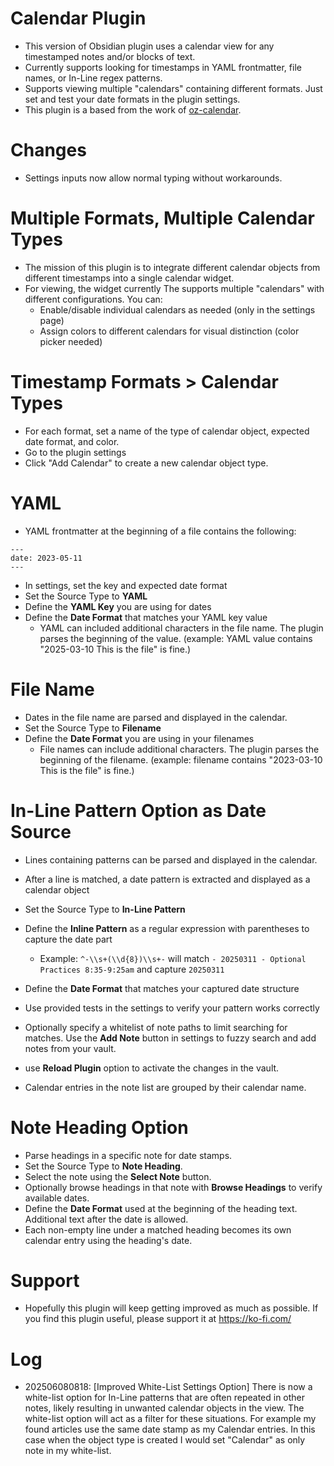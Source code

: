 # Calendar Plugin
- This version of Obsidian plugin uses a calendar view for any timestamped notes and/or blocks of text.
- Currently supports looking for timestamps in YAML frontmatter, file names, or In-Line regex patterns.
- Supports viewing multiple "calendars" containing different formats. Just set and test your date formats in the plugin settings.
- This plugin is a based from the work of [oz-calendar](https://github.com/ozntel/oz-calendar).

# Changes
- Settings inputs now allow normal typing without workarounds.

# Multiple Formats, Multiple Calendar Types
- The mission of this plugin is to integrate different calendar objects from different timestamps into a single calendar widget.
- For viewing, the widget currently The supports multiple "calendars" with different configurations. You can:
    - Enable/disable individual calendars as needed (only in the settings page)
    - Assign colors to different calendars for visual distinction (color picker needed)

# Timestamp Formats > Calendar Types
- For each format, set a name of the type of calendar object, expected date format, and color.
- Go to the plugin settings
- Click "Add Calendar" to create a new calendar object type.

# YAML

- YAML frontmatter at the beginning of a file contains the following:

```
---
date: 2023-05-11
---
```

- In settings, set the key and expected date format
- Set the Source Type to **YAML**
- Define the **YAML Key** you are using for dates
- Define the **Date Format** that matches your YAML key value
    - YAML can included additional characters in the file name. The plugin parses the beginning of the value. (example: YAML value contains "2025-03-10 This is the file" is fine.)

# File Name

- Dates in the file name are parsed and displayed in the calendar.
- Set the Source Type to **Filename**
- Define the **Date Format** you are using in your filenames
    - File names can include additional characters. The plugin parses the beginning of the filename. (example: filename contains "2023-03-10 This is the file" is fine.)

# In-Line Pattern Option as Date Source

- Lines containing patterns can be parsed and displayed in the calendar.
- After a line is matched, a date pattern is extracted and displayed as a calendar object
- Set the Source Type to **In-Line Pattern**
- Define the **Inline Pattern** as a regular expression with parentheses to capture the date part
    - Example: `^-\\s+(\\d{8})\\s+-` will match `- 20250311 - Optional Practices 8:35-9:25am` and capture `20250311`
- Define the **Date Format** that matches your captured date structure
- Use provided tests in the settings to verify your pattern works correctly
- Optionally specify a whitelist of note paths to limit searching for matches. Use the **Add Note** button in settings to fuzzy search and add notes from your vault.


- use **Reload Plugin** option to activate the changes in the vault.
- Calendar entries in the note list are grouped by their calendar name.

# Note Heading Option

- Parse headings in a specific note for date stamps.
- Set the Source Type to **Note Heading**.
- Select the note using the **Select Note** button.
- Optionally browse headings in that note with **Browse Headings** to verify available dates.
- Define the **Date Format** used at the beginning of the heading text. Additional text after the date is allowed.
- Each non-empty line under a matched heading becomes its own calendar entry using the heading's date.

# Support
- Hopefully this plugin will keep getting improved as much as possible. If you find this plugin useful, please support it at https://ko-fi.com/

# Log
- 202506080818: [Improved White-List Settings Option] There is now a white-list option for In-Line patterns that are often repeated in other notes, likely resulting in unwanted calendar objects in the view. The white-list option will act as a filter for these situations. For example my found articles use the same date stamp as my Calendar entries. In this case when the object type is created I would set "Calendar" as only note in my white-list.